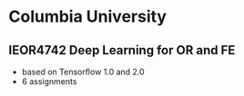 # Columbia University 
## IEOR4742 Deep Learning for OR and FE

- based on Tensorflow 1.0 and 2.0
- 6 assignments
